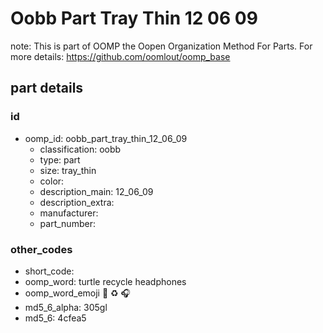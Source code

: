 # Oobb Part Tray Thin 12 06 09  

note: This is part of OOMP the Oopen Organization Method For Parts. For more details: https://github.com/oomlout/oomp_base

##  part details





### id
* oomp_id: oobb_part_tray_thin_12_06_09
  * classification: oobb
  * type: part
  * size: tray_thin
  * color: 
  * description_main: 12_06_09
  * description_extra: 
  * manufacturer: 
  * part_number: 

### other_codes
* short_code: 
* oomp_word: turtle recycle headphones
* oomp_word_emoji :turtle: :recycle: :headphones:
* md5_6_alpha: 305gl
* md5_6: 4cfea5